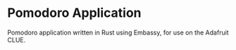 # Pomodoro Application 

Pomodoro application written in Rust using Embassy, for use on the Adafruit CLUE.
